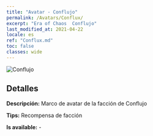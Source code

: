 ```yaml
---
title: "Avatar - Conflujo"
permalink: /Avatars/Conflux/
excerpt: "Era of Chaos  Conflujo"
last_modified_at: 2021-04-22
locale: es
ref: "Conflux.md"
toc: false
classes: wide
---
```

 ![Conflujo](/images/a/avatarFrame_44.png)

## Detalles

 **Descripción:** Marco de avatar de la facción de Conflujo 

 **Tips:** Recompensa de facción 

 **Is available:**  - 

